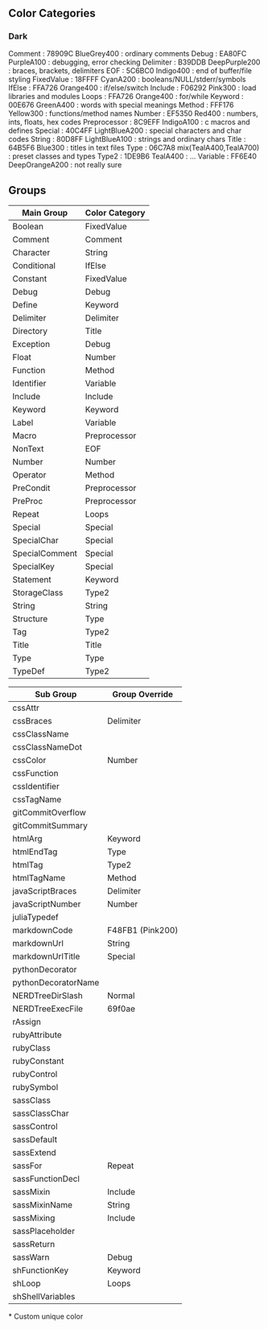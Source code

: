#

## Color Categories

### Dark

Comment      : 78909C BlueGrey400            : ordinary comments
Debug        : EA80FC PurpleA100             : debugging, error checking
Delimiter    : B39DDB DeepPurple200          : braces, brackets, delimiters
EOF          : 5C6BC0 Indigo400              : end of buffer/file styling
FixedValue   : 18FFFF CyanA200               : booleans/NULL/stderr/symbols
IfElse       : FFA726 Orange400              : if/else/switch
Include      : F06292 Pink300                : load libraries and modules
Loops        : FFA726 Orange400              : for/while
Keyword      : 00E676 GreenA400              : words with special meanings
Method       : FFF176 Yellow300              : functions/method names
Number       : EF5350 Red400                 : numbers, ints, floats, hex codes
Preprocessor : 8C9EFF IndigoA100             : c macros and defines
Special      : 40C4FF LightBlueA200          : special characters and char codes
String       : 80D8FF LightBlueA100          : strings and ordinary chars
Title        : 64B5F6 Blue300                : titles in text files
Type         : 06C7A8 mix(TealA400,TealA700) : preset classes and types
Type2        : 1DE9B6 TealA400               : ...
Variable     : FF6E40 DeepOrangeA200         : not really sure


## Groups

 | Main Group                  | Color Category   | 
 | --------------------------- | ---------------- | 
 | Boolean                     | FixedValue       | 
 | Comment                     | Comment          | 
 | Character                   | String           | 
 | Conditional                 | IfElse           | 
 | Constant                    | FixedValue       | 
 | Debug                       | Debug            | 
 | Define                      | Keyword          | 
 | Delimiter                   | Delimiter        | 
 | Directory                   | Title            | 
 | Exception                   | Debug            | 
 | Float                       | Number           | 
 | Function                    | Method           | 
 | Identifier                  | Variable         | 
 | Include                     | Include          | 
 | Keyword                     | Keyword          | 
 | Label                       | Variable         | 
 | Macro                       | Preprocessor     | 
 | NonText                     | EOF              | 
 | Number                      | Number           | 
 | Operator                    | Method           | 
 | PreCondit                   | Preprocessor     | 
 | PreProc                     | Preprocessor     | 
 | Repeat                      | Loops            | 
 | Special                     | Special          | 
 | SpecialChar                 | Special          | 
 | SpecialComment              | Special          | 
 | SpecialKey                  | Special          | 
 | Statement                   | Keyword          | 
 | StorageClass                | Type2            | 
 | String                      | String           | 
 | Structure                   | Type             | 
 | Tag                         | Type2            | 
 | Title                       | Title            | 
 | Type                        | Type             | 
 | TypeDef                     | Type2            | 

 | Sub Group                   | Group Override   | 
 | --------------------------- | ---------------- | 
 | cssAttr                     |                  | 
 | cssBraces                   | Delimiter        | 
 | cssClassName                |                  | 
 | cssClassNameDot             |                  | 
 | cssColor                    | Number           | 
 | cssFunction                 |                  | 
 | cssIdentifier               |                  | 
 | cssTagName                  |                  | 
 | gitCommitOverflow           |                  | 
 | gitCommitSummary            |                  | 
 | htmlArg                     | Keyword          | 
 | htmlEndTag                  | Type             | 
 | htmlTag                     | Type2            | 
 | htmlTagName                 | Method           | 
 | javaScriptBraces            | Delimiter        | 
 | javaScriptNumber            | Number           | 
 | juliaTypedef                |                  | 
 | markdownCode                | F48FB1 (Pink200) | 
 | markdownUrl                 | String           | 
 | markdownUrlTitle            | Special          | 
 | pythonDecorator             |                  | 
 | pythonDecoratorName         |                  | 
 | NERDTreeDirSlash            | Normal           | 
 | NERDTreeExecFile            | 69f0ae           | 
 | rAssign                     |                  | 
 | rubyAttribute               |                  | 
 | rubyClass                   |                  | 
 | rubyConstant                |                  | 
 | rubyControl                 |                  | 
 | rubySymbol                  |                  | 
 | sassClass                   |                  | 
 | sassClassChar               |                  | 
 | sassControl                 |                  | 
 | sassDefault                 |                  | 
 | sassExtend                  |                  | 
 | sassFor                     | Repeat           | 
 | sassFunctionDecl            |                  | 
 | sassMixin                   | Include          | 
 | sassMixinName               | String           | 
 | sassMixing                  | Include          | 
 | sassPlaceholder             |                  | 
 | sassReturn                  |                  | 
 | sassWarn                    | Debug            | 
 | shFunctionKey               | Keyword          | 
 | shLoop                      | Loops            | 
 | shShellVariables            |                  | 

\* Custom unique color

